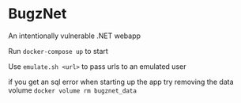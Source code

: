 
# BugzNet 

An intentionally vulnerable .NET webapp

Run `docker-compose up` to start

Use `emulate.sh <url>` to pass urls to an emulated user

if you get an sql error when starting up the app try removing the data volume
`docker volume rm bugznet_data`
